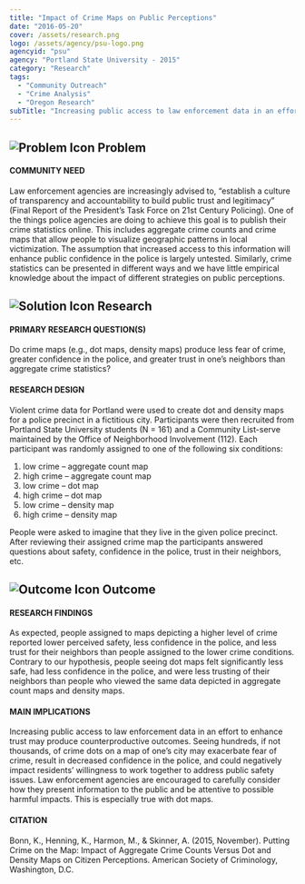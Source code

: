 ```yaml
---
title: "Impact of Crime Maps on Public Perceptions"
date: "2016-05-20"
cover: /assets/research.png
logo: /assets/agency/psu-logo.png
agencyid: "psu"
agency: "Portland State University - 2015"
category: "Research"
tags:
  - "Community Outreach"
  - "Crime Analysis"
  - "Oregon Research"
subTitle: "Increasing public access to law enforcement data in an effort to enhance trust my produce counterproductive outcomes leaving agencies to carefully consider how information is presented."
---
```


## ![Problem Icon](https://github.com/google/material-design-icons/raw/master/alert/1x_web/ic_error_outline_black_48dp.png "Problem") Problem

#### COMMUNITY NEED

Law enforcement agencies are increasingly advised to, “establish a culture of transparency and accountability to build public trust and legitimacy” (Final Report of the President’s Task Force on 21st Century Policing). One of the things police agencies are doing to achieve this goal is to publish their crime statistics online. This includes aggregate crime counts and crime maps that allow people to visualize geographic patterns in local victimization. The assumption that increased access to this information will enhance public confidence in the police is largely untested. Similarly, crime statistics can be presented in different ways and we have little empirical knowledge about the impact of different strategies on public perceptions.

## ![Solution Icon](https://github.com/google/material-design-icons/raw/master/action/1x_web/ic_lightbulb_outline_black_48dp.png "Solution") Research

#### PRIMARY RESEARCH QUESTION(S)

Do crime maps (e.g., dot maps, density maps) produce less fear of crime, greater confidence in the police, and greater trust in one’s neighbors than aggregate crime statistics?

#### RESEARCH DESIGN

Violent crime data for Portland were used to create dot and density maps for a police precinct in a fictitious city. Participants were then recruited from Portland State University students (N = 161) and a Community List-serve maintained by the Office of Neighborhood Involvement (112). Each participant was randomly assigned to one of the following six conditions:
1. low crime – aggregate count map
2. high crime – aggregate count map
3. low crime – dot map
4. high crime – dot map
5. low crime – density map
6. high crime – density map

People were asked to imagine that they live in the given police precinct. After reviewing their assigned crime map the participants answered questions about safety, confidence in the police, trust in their neighbors, etc.

## ![Outcome Icon](https://github.com/google/material-design-icons/raw/master/action/1x_web/ic_view_list_black_48dp.png "Outcome") Outcome

#### RESEARCH FINDINGS

As expected, people assigned to maps depicting a higher level of crime reported lower perceived safety, less confidence in the police, and less trust for their neighbors than people assigned to the lower crime conditions. Contrary to our hypothesis, people seeing dot maps felt significantly less safe, had less confidence in the police, and were less trusting of their neighbors than people who viewed the same data depicted in aggregate count maps and density maps.

#### MAIN IMPLICATIONS

Increasing public access to law enforcement data in an effort to enhance trust may produce counterproductive outcomes. Seeing hundreds, if not thousands, of crime dots on a map of one’s city may exacerbate fear of crime, result in decreased confidence in the police, and could negatively impact residents’ willingness to work together to address public safety issues. Law enforcement agencies are encouraged to carefully consider how they present information to the public and be attentive to possible harmful impacts. This is especially true with dot maps.

#### CITATION

Bonn, K., Henning, K., Harmon, M., & Skinner, A. (2015, November). Putting Crime on the Map: Impact of Aggregate Crime Counts Versus Dot and Density Maps on Citizen Perceptions. American Society of Criminology, Washington, D.C.
